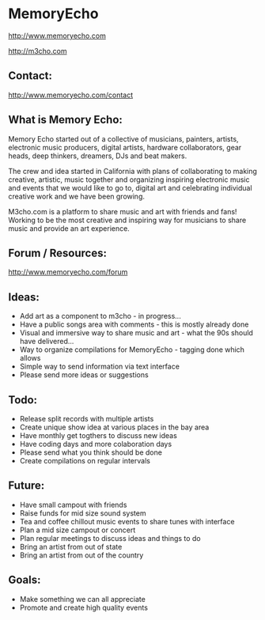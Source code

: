 MemoryEcho
==========
http://www.memoryecho.com

http://m3cho.com

## Contact:
http://www.memoryecho.com/contact

## What is Memory Echo:
Memory Echo started out of a collective of musicians, painters, artists, electronic music producers, digital artists, hardware collaborators, gear heads, deep thinkers, dreamers, DJs and beat makers.

The crew and idea started in California with plans of collaborating to making creative, artistic, music together and organizing inspiring electronic music and events that we would like to go to, digital art and celebrating individual creative work and we have been growing. 

M3cho.com is a platform to share music and art with friends and fans! Working to be the most creative and inspiring way for musicians to share music and provide an art experience. 

## Forum / Resources:
http://www.memoryecho.com/forum

## Ideas:
 - Add art as a component to m3cho - in progress...
 - Have a public songs area with comments - this is mostly already done
 - Visual and immersive way to share music and art - what the 90s should have delivered...
 - Way to organize compilations for MemoryEcho - tagging done which allows
 - Simple way to send information via text interface
 - Please send more ideas or suggestions

## Todo:
 - Release split records with multiple artists
 - Create unique show idea at various places in the bay area
 - Have monthly get togthers to discuss new ideas
 - Have coding days and more colaboration days
 - Please send what you think should be done
 - Create compilations on regular intervals

## Future:
 - Have small campout with friends
 - Raise funds for mid size sound system
 - Tea and coffee chillout music events to share tunes with interface
 - Plan a mid size campout or concert
 - Plan regular meetings to discuss ideas and things to do
 - Bring an artist from out of state
 - Bring an artist from out of the country

## Goals:
 - Make something we can all appreciate
 - Promote and create high quality events

